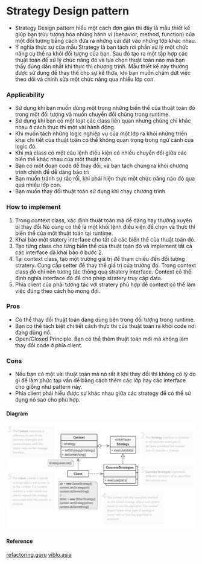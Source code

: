# Strategy Design pattern

- Strategy Design pattern hiểu một cách đơn giản thì đây là mẫu thiết kế giúp bạn trừu tượng hóa những hành vi (behavior, method, function) của một đối tượng bằng cách đưa ra những cài đặt vào những lớp khác nhau.
- Ý nghĩa thực sự của mẫu Strategy là bạn tách rời phần xử lý một chức năng cụ thể ra khỏi đối tượng của bạn. Sau đó tạo ra một tập hợp các thuật toán để xử lý chức năng đó và lựa chọn thuật toán nào mà bạn thấy đúng đắn nhất khi thực thi chương trình. Mẫu thiết kế này thường được sử dụng để thay thế cho sự kế thừa, khi bạn muốn chấm dứt việc theo dõi và chỉnh sửa một chức năng qua nhiều lớp con.

### Applicability

- Sử dụng khi bạn muốn dùng một trong những biến thể của thuật toán đó trong một đối tượng và muốn chuyển đổi chúng trong runtime.
- Sử dụng khi bạn có một loạt các class liên quan nhưng chúng chỉ khác nhau ở cách thực thi một vài hành động.
- Khi muốn tách những logic nghiệp vụ của một lớp ra khỏi những triển khai chi tiết của thuật toán có thể không quan trọng trong ngữ cảnh của logic đó.
- Khi mà class có một câu lệnh điều kiện có nhiều chuyển đổi giữa các biến thể khác nhau của một thuật toán.
- Bạn có một đoạn code dễ thay đổi, và bạn tách chúng ra khỏi chương trình chính để dễ dàng bảo trì
- Bạn muốn tránh sự rắc rối, khi phải hiện thực một chức năng nào đó qua quá nhiều lớp con.
- Bạn muốn thay đổi thuật toán sử dụng khi chạy chương trình

### How to implement

1. Trong context class, xác định thuật toán mà dễ dàng hay thường xuyên bị thay đổi.Nó cùng có thể là một khối lệnh điều kiện để chọn và thực thi biến thể của một thuật toán tại runtime.
2. Khai báo một statery interface cho tất cả các biển thể của thuật toán đó.
3. Tạo từng class cho từng biến thể của thuật toán đó và implement tất cả các interface đã khai báo ở bước 2.
4. Tại context class, tạo một trường giá trị để tham chiếu đến đối tượng stratery. Cung cấp setter để thay thế giá trị của trường đó. Trong context class đó chỉ nên tương tác thông qua stratery interface. Context có thể định nghĩa interface đó để cho phép stratery truy cập data.
5. Phía client của phải tương tác với stratery phù hợp để context có thể làm việc đúng theo cách họ mong đợi.

### Pros

- Có thể thay đổi thuật toán đang dùng bên trong đối tượng trong runtime.
- Bạn có thể tách biệt chi tiết cách thực thi của thuật toán ra khỏi code nơi đang dùng nó.
- Open/Closed Principle. Bạn có thể thêm thuật toán mới mà không làm thay đổi code ở phía client.

### Cons

- Nếu bạn có một vài thuật toán mà nó rất ít khi thay đổi thì không có lý do gì để làm phức tạp vấn đề bằng cách thêm các lớp hay các interface cho giống như pattern này.
- Phía client phải hiểu được sự khác nhau giữa các strategy để có thể sử dụng nó sao cho phù hợp.

#### Diagram

![strategyDiagram](https://github.com/duclongdev/Design-Patterns/blob/main/Behavioral%20Patterns/strategy/Stategy.png)

#### Reference

[refactoring.guru](https://refactoring.guru/design-patterns/strategy)
[viblo.asia](https://viblo.asia/p/tim-hieu-strategy-pattern-znmMdy7YGr69)
